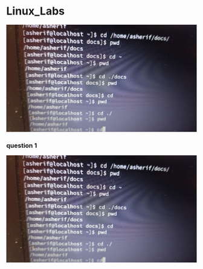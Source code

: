 # Linux_Labs
![1](https://github.com/AlaaSherif55/Linux-Labs/blob/main/WhatsApp%20Image%202023-11-21%20at%201.21.48%20PM.jpeg?raw=true
)
###  question 1
![1](https://github.com/AlaaSherif55/Linux-Labs/blob/main/WhatsApp%20Image%202023-11-21%20at%201.21.48%20PM.jpeg?raw=true
)
